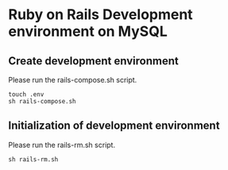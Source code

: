 # Ruby on Rails Development environment on MySQL

## Create development environment

Please run the rails-compose.sh script.

```
touch .env
sh rails-compose.sh
```

## Initialization of development environment

Please run the rails-rm.sh script.

```
sh rails-rm.sh
```
